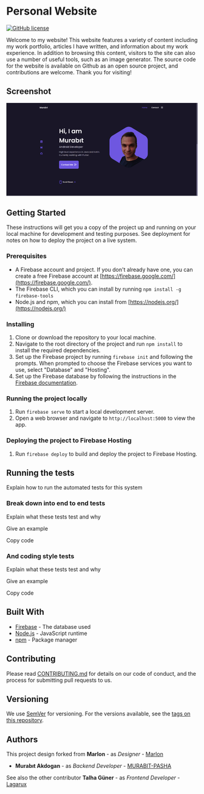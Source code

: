
# Personal Website

[![GitHub license](https://img.shields.io/github/license/USERNAME/REPO.svg)](https://github.com/USERNAME/REPO/blob/master/LICENSE)

Welcome to my website! This website features a variety of content including my work portfolio, articles I have written, and information about my work experience. In addition to browsing this content, visitors to the site can also use a number of useful tools, such as an image generator. The source code for the website is available on Github as an open source project, and contributions are welcome. Thank you for visiting!

## Screenshot

![MURABIT-PASHA Banner](https://github.com/MURABIT-PASHA/Images/blob/main/web_home_screenshot.png)

## Getting Started

These instructions will get you a copy of the project up and running on your local machine for development and testing purposes. See deployment for notes on how to deploy the project on a live system.

### Prerequisites

- A Firebase account and project. If you don't already have one, you can create a free Firebase account at [https://firebase.google.com/](https://firebase.google.com/).
- The Firebase CLI, which you can install by running `npm install -g firebase-tools`
- Node.js and npm, which you can install from [https://nodejs.org/](https://nodejs.org/)

### Installing

1. Clone or download the repository to your local machine.
2. Navigate to the root directory of the project and run `npm install` to install the required dependencies.
3. Set up the Firebase project by running `firebase init` and following the prompts. When prompted to choose the Firebase services you want to use, select "Database" and "Hosting".
4. Set up the Firebase database by following the instructions in the [Firebase documentation](https://firebase.google.com/docs/database/web/start).

### Running the project locally

1. Run `firebase serve` to start a local development server.
2. Open a web browser and navigate to `http://localhost:5000` to view the app.

### Deploying the project to Firebase Hosting

1. Run `firebase deploy` to build and deploy the project to Firebase Hosting.

## Running the tests

Explain how to run the automated tests for this system

### Break down into end to end tests

Explain what these tests test and why

Give an example

Copy code

### And coding style tests

Explain what these tests test and why

Give an example

Copy code

## Built With

* [Firebase](https://firebase.google.com/) - The database used
* [Node.js](https://nodejs.org/) - JavaScript runtime
* [npm](https://www.npmjs.com/) - Package manager

## Contributing

Please read [CONTRIBUTING.md](https://gist.github.com/PurpleBooth/b24679402957c63ec426) for details on our code of conduct, and the process for submitting pull requests to us.

## Versioning

We use [SemVer](http://semver.org/) for versioning. For the versions available, see the [tags on this repository](https://github.com/Murabit-the-Magnificent/Murabit-the-Magnificent.github.io/REPO/tags).

## Authors

This project design forked from **Marlon** - as *Designer* - [Marlon](https://github.com/bedimcode)

* **Murabıt Akdogan** - as *Backend Developer* - [MURABIT-PASHA](https://github.com/MURABIT-PASHA)

See also the other contributor **Talha Güner** - as *Frontend Developer* - [Lagarux](https://github.com/Lagarux)